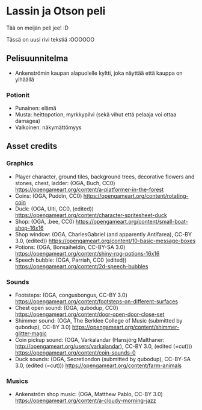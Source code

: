# Lassin ja Otson peli

Tää on meijän peli jee! :D

Tässä on uusi rivi tekstiä :OOOOOO

## Pelisuunnitelma

- Ankenströmin kaupan alapuolelle kyltti, joka näyttää että kauppa on
  ylhäällä

### Potionit

- Punainen: elämä
- Musta: heittopotion, myrkkypilvi (sekä vihut että pelaaja voi ottaa damagea)
- Valkoinen: näkymättömyys

## Asset credits

### Graphics

- Player character, ground tiles, background trees, decorative flowers and stones, chest, ladder: (OGA, Buch, CC0) https://opengameart.org/content/a-platformer-in-the-forest
- Coins: (OGA, Puddin, CC0) https://opengameart.org/content/rotating-coin
- Duck: (OGA, Ulti, CC0, (edited)) https://opengameart.org/content/character-spritesheet-duck
- Shop: (OGA, .bee, CC0) https://opengameart.org/content/small-boat-shop-16x16
- Shop window: (OGA, CharlesGabriel (and apparently Antifarea), CC-BY 3.0, (edited)) https://opengameart.org/content/10-basic-message-boxes
- Potions: (OGA, Bonsaiheldin, CC-BY-SA 3.0) https://opengameart.org/content/shiny-rpg-potions-16x16
- Speech bubble: (OGA, Parriah, CC0 (edited)) https://opengameart.org/content/2d-speech-bubbles

### Sounds

- Footsteps: (OGA, congusbongus, CC-BY 3.0) https://opengameart.org/content/footsteps-on-different-surfaces
- Chest open sound: (OGA, qubodup, CC0) https://opengameart.org/content/door-open-door-close-set
- Shimmer sound: (OGA, The Berklee College of Music (submitted by qubodup), CC-BY 3.0) https://opengameart.org/content/shimmer-glitter-magic
- Coin pickup sound: (OGA, Varkalandar (Hansjörg Malthaner: http://opengameart.org/users/varkalandar), CC-BY 3.0, (edited (=cut))) https://opengameart.org/content/coin-sounds-0
- Duck sounds: (OGA, Secretlondon (submitted by qubodup), CC-BY-SA 3.0, (edited (=cut))) https://opengameart.org/content/farm-animals

### Musics

- Ankenström shop music: (OGA, Matthew Pablo, CC-BY 3.0) https://opengameart.org/content/a-cloudy-morning-jazz

